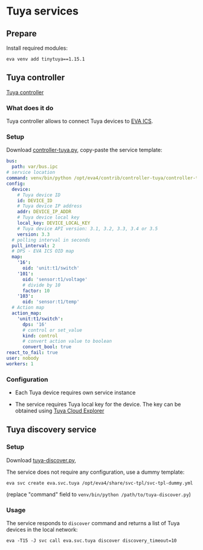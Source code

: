 # Tuya services

## Prepare

Install required modules:

```
eva venv add tinytuya==1.15.1
```

## Tuya controller

[Tuya controller](https://www.tuya.com)

### What does it do

Tuya controller allows to connect Tuya devices to [EVA
ICS](https://www.eva-ics.com).

### Setup

Download
[controller-tuya.py](https://github.com/eva-ics/eva4/blob/main/contrib/controller-tuya/controller-tuya.py),
copy-paste the service template:

```yaml
bus:
  path: var/bus.ipc
# service location
command: venv/bin/python /opt/eva4/contrib/controller-tuya/controller-tuya.py
config:
  device:
    # Tuya device ID
    id: DEVICE_ID
    # Tuya device IP address
    addr: DEVICE_IP_ADDR
    # Tuya device local key
    local_key: DEVICE_LOCAL_KEY
    # Tuya device API version: 3.1, 3.2, 3.3, 3.4 or 3.5
    version: 3.3
  # polling interval in seconds
  pull_interval: 2
  # DPS - EVA ICS OID map
  map:
    '16':
      oid: 'unit:t1/switch'
    '101':
      oid: 'sensor:t1/voltage'
      # divide by 10
      factor: 10
    '103':
      oid: 'sensor:t1/temp'
  # Action map
  action_map:
    'unit:t1/switch':
      dps: '16'
      # control or set_value
      kind: control
      # convert action value to boolean
      convert_bool: true
react_to_fail: true
user: nobody
workers: 1
```

### Configuration

* Each Tuya device requires own service instance

* The service requires Tuya local key for the device. The key can be obtained
  using [Tuya Cloud Explorer](https://eu.platform.tuya.com/cloud/explorer)

## Tuya discovery service

### Setup

Download
[tuya-discover.py](https://github.com/eva-ics/eva4/blob/main/contrib/controller-tuya/tuya-discover.py),

The service does not require any configuration, use a dummy template:

```shell
eva svc create eva.svc.tuya /opt/eva4/share/svc-tpl/svc-tpl-dummy.yml
```

(replace "command" field to `venv/bin/python /path/to/tuya-discover.py`)

### Usage

The service responds to `discover` command and returns a list of Tuya devices
in the local network:

```shell
eva -T15 -J svc call eva.svc.tuya discover discovery_timeout=10
```
